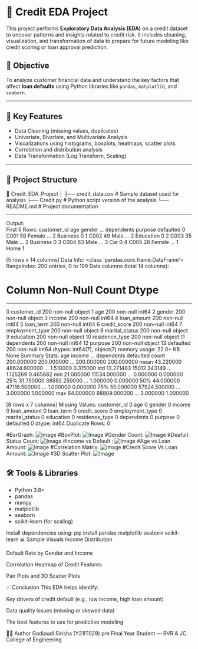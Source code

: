# 🧾 Credit EDA Project

This project performs **Exploratory Data Analysis (EDA)** on a credit dataset to uncover patterns and insights related to credit risk. It includes cleaning, visualization, and transformation of data to prepare for future modeling like credit scoring or loan approval prediction.

## 📌 Objective

To analyze customer financial data and understand the key factors that affect **loan defaults** using Python libraries like `pandas`, `matplotlib`, and `seaborn`.

---

## 🧪 Key Features

- Data Cleaning (missing values, duplicates)
- Univariate, Bivariate, and Multivariate Analysis
- Visualizations using histograms, boxplots, heatmaps, scatter plots
- Correlation and distribution analysis
- Data Transformation (Log Transform, Scaling)

---

## 📂 Project Structure

📁 Credit_EDA_Project
│
├── credit_data.csv # Sample dataset used for analysis
├── Credit.py # Python script version of the analysis
└── README.md # Project documentation

---



Output:  
First 5 Rows:
   customer_id  age  gender  ...  dependents    purpose  defaulted
0        C001   59  Female  ...           2   Business          0
1        C002   49    Male  ...           2  Education          0
2        C003   35    Male  ...           2   Business          0
3        C004   63    Male  ...           3        Car          0
4        C005   28  Female  ...           1       Home          1

[5 rows x 14 columns]
Data Info:
<class 'pandas.core.frame.DataFrame'>
RangeIndex: 200 entries, 0 to 199
Data columns (total 14 columns):
 #   Column           Non-Null Count  Dtype 
---  ------           --------------  ----- 
 0   customer_id      200 non-null    object
 1   age              200 non-null    int64 
 2   gender           200 non-null    object
 3   income           200 non-null    int64 
 4   loan_amount      200 non-null    int64 
 5   loan_term        200 non-null    int64 
 6   credit_score     200 non-null    int64 
 7   employment_type  200 non-null    object
 8   marital_status   200 non-null    object
 9   education        200 non-null    object
 10  residence_type   200 non-null    object
 11  dependents       200 non-null    int64 
 12  purpose          200 non-null    object
 13  defaulted        200 non-null    int64 
dtypes: int64(7), object(7)
memory usage: 22.0+ KB
None
Summary Stats:
               age        income  ...  dependents   defaulted
count  200.000000    200.000000  ...  200.000000  200.000000
mean    43.220000  48624.600000  ...    1.510000    0.315000
std     13.271483  15012.343149  ...    1.125269    0.465682
min     21.000000  11534.000000  ...    0.000000    0.000000
25%     31.750000  38592.250000  ...    1.000000    0.000000
50%     44.000000  47118.500000  ...    1.000000    0.000000
75%     55.000000  57924.500000  ...    3.000000    1.000000
max     64.000000  98809.000000  ...    3.000000    1.000000

[8 rows x 7 columns]
Missing Values:
 customer_id        0
age                0
gender             0
income             0
loan_amount        0
loan_term          0
credit_score       0
employment_type    0
marital_status     0
education          0
residence_type     0
dependents         0
purpose            0
defaulted          0
dtype: int64
Duplicate Rows: 0

#BarGraph:
![Image](https://github.com/user-attachments/assets/06da31a0-94da-4761-b296-38b535915dd6)
#BoxPlot:
![Image](https://github.com/user-attachments/assets/16a34f62-84fa-4142-8d3c-7ab77efac830)
#Gender Count:
![Image](https://github.com/user-attachments/assets/f77faba0-cfcd-44d1-9847-38693db11b02)
#Deafult Status Count:
![Image](https://github.com/user-attachments/assets/1161c3a2-3135-4cb0-bb0d-3c4d5ca081ac)
#Income vs Default :
![Image](https://github.com/user-attachments/assets/ea767957-4798-4788-a2da-46ab0c1e22f5)
#Age vs Loan Amount:
![Image](https://github.com/user-attachments/assets/9f9a2fa0-c65e-4654-b3bc-2829529fe444)
#Correlation Matrix:
![Image](https://github.com/user-attachments/assets/05c2732b-c72b-4baf-86ac-bfc620a6c04b)
#Credit Score Vs Loan Amount:
![Image](https://github.com/user-attachments/assets/af09a552-7b8c-4942-a3dc-13de30218b73)
#3D Scatter Plot:
![Image](https://github.com/user-attachments/assets/35bf4afa-1621-4a83-9ac0-be5e44b1f6bf)



## 🛠️ Tools & Libraries

- Python 3.8+
- pandas
- numpy
- matplotlib
- seaborn
- scikit-learn (for scaling)

Install dependencies using:
pip install pandas matplotlib seaborn scikit-learn
📊 Sample Visuals
Income Distribution

Default Rate by Gender and Income

Correlation Heatmap of Credit Features

Pair Plots and 3D Scatter Plots

✅ Conclusion
This EDA helps identify:

Key drivers of credit default (e.g., low income, high loan amount)

Data quality issues (missing or skewed data)

The best features to use for predictive modeling

🙋‍♀️ Author
Gadipudi Sirisha (Y21IT029)
pre Final Year Student — RVR & JC College of Engineering





